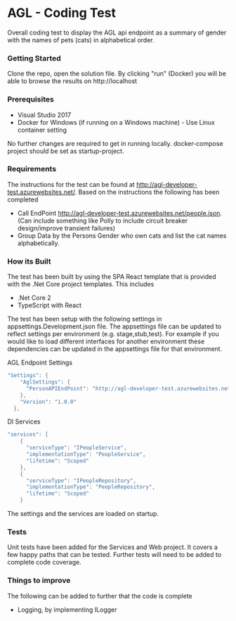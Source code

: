 # AGL - Coding Test #

Overall coding test to display the AGL api endpoint as a summary of gender with the names of pets (cats) in alphabetical order.

### Getting Started ###

Clone the repo, open the solution file. By clicking "run" (Docker) you will be able to browse the results on http://localhost

### Prerequisites ###

* Visual Studio 2017
* Docker for Windows (if running on a Windows machine) - Use Linux container setting

No further changes are required to get in running locally. docker-compose project should be set as startup-project.

### Requirements ###

The instructions for the test can be found at http://agl-developer-test.azurewebsites.net/. Based on the instructions the following has been completed

* Call EndPoint http://agl-developer-test.azurewebsites.net/people.json. (Can include something like Polly to include circuit breaker design/improve transient failures)
* Group Data by the Persons Gender who own cats and list the cat names alphabetically.

### How its Built ###

The test has been built by using the SPA React template that is provided with the .Net Core project templates. This includes

* .Net Core 2
* TypeScript with React

The test has been setup with the following settings in appsettings.Development.json file. The appsettings file can be updated to reflect settings per environment (e.g. stage,stub,test). For example if you would like to load different interfaces for another environment these dependencies can be updated in the appsettings file for that environment.

AGL Endpoint Settings

```csharp
"Settings": {
    "AglSettings": {
      "PersonAPIEndPoint": "http://agl-developer-test.azurewebsites.net/people.json"
    },
    "Version": "1.0.0"
  },
```

DI Services

```csharp
"services": [
    {
      "serviceType": "IPeopleService",
      "implementationType": "PeopleService",
      "lifetime": "Scoped"
    },
    {
      "serviceType": "IPeopleRepository",
      "implementationType": "PeopleRepository",
      "lifetime": "Scoped"
    }
```

The settings and the services are loaded on startup.

### Tests ###

Unit tests have been added for the Services and Web project. It covers a few happy paths that can be tested. Further tests will need to be added to complete code coverage.

### Things to improve ###

The following can be added to further that the code is complete

* Logging, by implementing ILogger